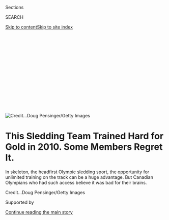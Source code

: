 <div id="app">

<div>

<div>

<div>

<div class="NYTAppHideMasthead css-ikk3s8 e1suatyy0">

<div class="section css-133zg39 e1suatyy2">

<div class="css-eph4ug er09x8g0">

<div class="css-6n7j50">

</div>

<span class="css-1dv1kvn">Sections</span>

<div class="css-10488qs">

<span class="css-1dv1kvn">SEARCH</span>

</div>

[Skip to content](#site-content)[Skip to site
index](#site-index)

</div>

<div class="css-10698na e1huz5gh0">

</div>

</div>

</div>

</div>

<div data-aria-hidden="false">

<div id="site-content" data-role="main">

<div>

<div class="css-1aor85t" style="opacity:0.000000001;z-index:-1;visibility:hidden">

<div class="css-1hqnpie">

<div class="css-epjblv">

<span class="css-17xtcya">[Olympics](/section/sports/olympics)</span><span class="css-x15j1o">|</span><span class="css-fwqvlz">This
Sledding Team Trained Hard for Gold in 2010. Some Members Regret
It.</span>

</div>

<div class="css-k008qs">

<div class="css-1iwv8en">

<span class="css-18z7m18"></span>

<div>

</div>

</div>

<span class="css-1n6z4y">https://nyti.ms/2Peb1Oj</span>

<div class="css-1705lsu">

<div class="css-4xjgmj">

<div class="css-4skfbu" data-role="toolbar" data-aria-label="Social Media Share buttons, Save button, and Comments Panel with current comment count" data-testid="share-tools">

  - 
  - 
  - 
  - 
    
    <div class="css-6n7j50">
    
    </div>

  - 

</div>

</div>

</div>

</div>

</div>

</div>

<div id="NYT_TOP_BANNER_REGION" class="css-11qgg8s">

</div>

<div id="fullBleedHeaderContent">

<div class="css-9fsmc8">

![<span class="css-cnj6d5 e1z0qqy90" itemprop="copyrightHolder"><span class="css-1ly73wi e1tej78p0">Credit...</span><span><span>Doug
Pensinger/Getty
Images</span></span></span>](https://static01.graylady3jvrrxbe.onion/images/2020/07/29/sports/29SKELETON-top-1/merlin_174528426_06653e10-f239-4dc0-ad27-840a38122d93-articleLarge.jpg?quality=75&auto=webp&disable=upscale)

</div>

<div class="css-1aqq9tq">

<div class="css-1vkm6nb ehdk2mb0">

# This Sledding Team Trained Hard for Gold in 2010. Some Members Regret It.

</div>

In skeleton, the headfirst Olympic sledding sport, the opportunity for
unlimited training on the track can be a huge advantage. But Canadian
Olympians who had such access believe it was bad for their
brains.

</div>

<div class="css-nwzfg5 e1gnum310">

<span class="css-1f9pvn2 olympics"></span><span class="css-cnj6d5 e1z0qqy90" itemprop="copyrightHolder"><span class="css-1ly73wi e1tej78p0">Credit...</span><span><span>Doug
Pensinger/Getty Images</span></span></span>

</div>

<div id="sponsor-wrapper" class="css-1hyfx7x">

<div id="sponsor-slug" class="css-19vbshk">

Supported by

</div>

[Continue reading the main
story](#after-sponsor)

<div id="sponsor" class="ad sponsor-wrapper" style="text-align:center;height:100%;display:block">

</div>

<div id="after-sponsor">

</div>

</div>

<div class="css-1wx1auc e1gnum311">

<div class="css-18e8msd">

<div class="css-vp77d3 epjyd6m0">

<div class="css-hus3qt ey68jwv0" data-aria-hidden="true">

[![Matthew
Futterman](https://static01.graylady3jvrrxbe.onion/images/2020/02/24/reader-center/author-matthew-futterman/author-matthew-futterman-thumbLarge.png
"Matthew Futterman")](https://www.nytimes3xbfgragh.onion/by/matthew-futterman)

</div>

<div class="css-1baulvz">

By [<span class="css-1baulvz last-byline" itemprop="name">Matthew
Futterman</span>](https://www.nytimes3xbfgragh.onion/by/matthew-futterman)

</div>

</div>

  - Aug. 1, 2020, <span class="css-epvm6">5:00 a.m.
    ET</span>

  - 
    
    <div class="css-4xjgmj">
    
    <div class="css-d8bdto" data-role="toolbar" data-aria-label="Social Media Share buttons, Save button, and Comments Panel with current comment count" data-testid="share-tools">
    
      - 
      - 
      - 
      - 
        
        <div class="css-6n7j50">
        
        </div>
    
      - 
    
    </div>
    
    </div>

</div>

</div>

</div>

<div class="section meteredContent css-1r7ky0e" name="articleBody" itemprop="articleBody">

<div class="css-1fanzo5 StoryBodyCompanionColumn">

<div class="css-53u6y8">

The chance to host the [2010 Winter
Games](https://www.nytimes3xbfgragh.onion/2010/02/10/sports/olympics/10podium.html)
was supposed to be a godsend for Canadian athletes who compete in
skeleton, the headfirst sled run down a twisting track.

While most competitors get access to the track for just a handful of
days leading up to the Olympics, the host country gets to practice far
more, because its athletes are logistically closer and the sport’s rules
allow it. The home team can memorize every detail of every turn on run
after treacherous run.

Mellisa Hollingsworth, who was favored to win a medal that year in
skeleton,<span class="css-8l6xbc evw5hdy0"> </span>said she and her
teammates took as many as 11 runs a day down the track, the fastest in
the world, at Whistler, British Columbia, about 75 miles north of
Vancouver. When a training session ended, they were so worn out they
struggled to put sentences together. Noise was intolerable. Their brains
felt scrambled.

</div>

</div>

<div class="css-1fanzo5 StoryBodyCompanionColumn">

<div class="css-53u6y8">

And that’s how Hollingsworth, now 39, and her teammates became case
studies in a process that is beginning to realign how [neuroscientists
and a handful of coaches and athletes
understand](https://www.ncbi.nlm.nih.gov/pmc/articles/PMC6153360/) the
connection between brain injury and sliding sports.

</div>

</div>

<div class="css-79elbk" data-testid="photoviewer-wrapper">

<div class="css-z3e15g" data-testid="photoviewer-wrapper-hidden">

</div>

<div class="css-1a48zt4 ehw59r15" data-testid="photoviewer-children">

![<span class="css-16f3y1r e13ogyst0" data-aria-hidden="true">Mellisa
Hollingsworth, 39, suffers from memory loss and other post-concussion
symptoms, likely from injuries she incurred while competing in
skeleton. </span><span class="css-cnj6d5 e1z0qqy90" itemprop="copyrightHolder"><span class="css-1ly73wi e1tej78p0">Credit...</span><span>Amber
Bracken for The New York
Times</span></span>](https://static01.graylady3jvrrxbe.onion/images/2020/08/03/sports/29SKELETON3-print/merlin_174568515_ff3a1aa7-4b71-49ae-b12a-5f11795575ee-articleLarge.jpg?quality=75&auto=webp&disable=upscale)

</div>

</div>

<div class="css-1fanzo5 StoryBodyCompanionColumn">

<div class="css-53u6y8">

“We overdid it,” said [Nathan Cicoria, a high performance coach for
Canada’s bobsled and skeleton team
from 2006-14](https://olympic.ca/2013/08/07/how-the-cfl-is-redefining-bobsleigh-in-canada/).
“I just wish we knew then what we know now. You learn things.”

</div>

</div>

<div>

</div>

<div class="css-1fanzo5 StoryBodyCompanionColumn">

<div class="css-53u6y8">

During the last decade, football and other contact sports have received
most of the attention and research interest for traumatic brain injuries
in sports.

By comparison, sliding sports, niche activities that require athletes to
careen down twisting tracks of ice on sleds at 80 miles per hour, have
been largely ignored. And yet, for years, elite competitors have talked
about the mental fog, headaches, inability to eat or speak effectively,
and sensitivity to light and sound that a day of training, or, for some,
even a single routine run can produce.

</div>

</div>

<div class="css-1fanzo5 StoryBodyCompanionColumn">

<div class="css-53u6y8">

They called it [“sled
head.”](https://www.nytimes3xbfgragh.onion/2020/07/26/sports/olympics/olympics-bobsled-suicide-brain-injuries.html)
It was just something they had to accept, like cold weather, or sore
muscles.

Now, in retirement, many of these athletes continue to struggle with
many of those same symptoms, as well as forgetfulness, depression and
mental illness.

Former top competitors like Hollingsworth, who finished fifth in
skeleton at the Vancouver Games, Pascal Richard, also of Canada, and
[Katie Uhlaender, a four-time Olympian from the United
States](https://www.nytimes3xbfgragh.onion/2020/06/06/sports/olympics/coronavirus-olympic-training-tokyo.html)
who wants to make one last Olympic team, wonder whether those symptoms
are connected to their dramatic crashes and the brain-rattling runs.

They have watched teammates descend into [depression and die by
suicide](https://www.teamusa.org/News/2020/May/09/Pavle-Jovanovic-2006-Olympic-Bobsledder-Dies-By-Suicide).
Since 2013, three former elite North American bobsledders have taken
their lives. Another attempted it, and two others died of overdoses, a
remarkable number given that just a few hundred athletes participate
seriously in sliding sports at any level at
once.

</div>

</div>

<div class="css-79elbk" data-testid="photoviewer-wrapper">

<div class="css-z3e15g" data-testid="photoviewer-wrapper-hidden">

</div>

<div class="css-1a48zt4 ehw59r15" data-testid="photoviewer-children">

<div class="css-1xdhyk6 erfvjey0">

<span class="css-1ly73wi e1tej78p0">Image</span>

<div class="css-zjzyr8">

<div data-testid="lazyimage-container" style="height:415.66666666666663px">

</div>

</div>

</div>

<span class="css-16f3y1r e13ogyst0" data-aria-hidden="true">Katie
Uhlaender wonders about the effects of brain-rattling runs on the
track.</span><span class="css-cnj6d5 e1z0qqy90" itemprop="copyrightHolder"><span class="css-1ly73wi e1tej78p0">Credit...</span><span>Doug
Mills/The New York Times</span></span>

</div>

</div>

<div class="css-1fanzo5 StoryBodyCompanionColumn">

<div class="css-53u6y8">

“It’s almost like the boxers all over again,” said Peter McCarthy, a
neurophysiologist at the University of South Wales who has studied the
dynamics of skeleton by attaching motion sensors to the athletes. “What
you are doing is taking someone’s head and giving it a really good shake
around, but in this case it lasts for a minute.”

McCarthy has been working closely with [Mark Wood of
Britain](https://www.ibsf.org/en/news/9-skeleton/20677-head-coach-talent-mark-wood-leaves-british-bobsleigh-skeleton-association),
who has coached multiple medalists in skeleton and is now on a crusade
to make people understand that allowing an athlete to train or compete
with “sled head” is akin to subjecting someone with concussion-like
symptoms to 500 more slaps to the head.

</div>

</div>

<div class="css-1fanzo5 StoryBodyCompanionColumn">

<div class="css-53u6y8">

People within the sport keep telling him he is going to ruin it.

“I say, ‘No I’m not. I’m going to make it safer,’” said Wood, who has
coached for Canada, Britain and China. “The more data we get, the better
information we can give.”

For many athletes though, the data is arriving too late.

In 1998, Pascal Richard was heading into the sixth of 19 curves, about
one-third of the way down the track in La Plagne, France, the same one
used for the 1992 Albertville Games. The gravitational acceleration
forces spiked and slammed his face into the ice. The impact knocked him
out. He remained unconscious the whole way down as he crossed the
finish. Richard returned to training the next
day.

</div>

</div>

<div class="css-79elbk" data-testid="photoviewer-wrapper">

<div class="css-z3e15g" data-testid="photoviewer-wrapper-hidden">

</div>

<div class="css-1a48zt4 ehw59r15" data-testid="photoviewer-children">

<div class="css-1xdhyk6 erfvjey0">

<span class="css-1ly73wi e1tej78p0">Image</span>

<div class="css-zjzyr8">

<div data-testid="lazyimage-container" style="height:257.77777777777777px">

</div>

</div>

</div>

<span class="css-16f3y1r e13ogyst0" data-aria-hidden="true">“I have lost
part of my life,” said Pascal Richard, left, a former Olympic athlete
from Canada, whose cognitive and psychological problems forced him to
retire from the Royal Canadian Mounted
Police.</span><span class="css-cnj6d5 e1z0qqy90" itemprop="copyrightHolder"><span class="css-1ly73wi e1tej78p0">Credit...</span><span>Amber
Bracken for The New York Times</span></span>

</div>

</div>

<div class="css-1fanzo5 StoryBodyCompanionColumn">

<div class="css-53u6y8">

Neck pain and problems with concentration lasted through the following
summer, and the chronic fogginess increased as Richard pushed to make
the 2002 Olympics in Salt Lake City, where he finished 15th. He retired
after those Games, returning to his full-time job as a member of the
Royal Canadian Mounted Police.

Richard soon started falling in and out of depression. He lost his
temper easily. A single hit in a beer-league hockey game would put him
out for the season. Work became too challenging, as he struggled to
remember details of investigations and Canada’s penal code, forcing him
to retire.

“My wife would tell you I’m not the person I used to be,” said Richard,
who lives outside Calgary, Alberta. “I could have a great friend who
called me on the phone and it could take me awhile to figure out who it
is. I have lost part of my life.”

He is 48, has young children and would like to find something else to
do. He said he doesn’t have the energy.

</div>

</div>

<div class="css-1fanzo5 StoryBodyCompanionColumn">

<div class="css-53u6y8">

No one can say for sure whether skeleton is solely responsible for
Richard’s downfall or anyone else’s, or how many runs it took Richard to
get where he is today. He played other contact sports growing up. He
suffers from post-traumatic stress disorder from coming upon so many
grisly death scenes during his career with the Mounties, especially one
in which he could not rescue a man stuck in the driver’s seat of a van
that was on
fire.

</div>

</div>

<div class="css-79elbk" data-testid="photoviewer-wrapper">

<div class="css-z3e15g" data-testid="photoviewer-wrapper-hidden">

</div>

<div class="css-1a48zt4 ehw59r15" data-testid="photoviewer-children">

<div class="css-1xdhyk6 erfvjey0">

<span class="css-1ly73wi e1tej78p0">Image</span>

<div class="css-zjzyr8">

<div data-testid="lazyimage-container" style="height:257.77777777777777px">

</div>

</div>

</div>

<span class="css-16f3y1r e13ogyst0" data-aria-hidden="true">Richard
retired after the 2002 Winter Games but still struggles with cognitive
problems.</span><span class="css-cnj6d5 e1z0qqy90" itemprop="copyrightHolder"><span class="css-1ly73wi e1tej78p0">Credit...</span><span>Amber
Bracken for The New York Times</span></span>

</div>

</div>

<div class="css-1fanzo5 StoryBodyCompanionColumn">

<div class="css-53u6y8">

All of that could contribute to brain injury and depression.

But Tyson Plesuk has seen enough skeleton to be convinced that too many
runs can pose serious danger to the brain.

Plesuk, a top sports physiotherapist in Canada, grew up playing hockey.
He suffered three diagnosed concussions, and probably many that went
undiagnosed. In 2010 when he became a physiotherapist with Canada’s
skeleton team, he knew little about the sport.

As Plesuk began spending time with Hollingsworth and other team members,
he noticed how much they needed to sleep when they were not training,
how sometimes they could not eat or talk to each other during their
lunch breaks. “It’s not normal behavior, but we needed someone from the
outside for us to understand that,” Hollingsworth said.

At the beginning of the season, the athletes had taken a test to get a
baseline for their cognitive functions. If they crashed and suffered a
head injury they would have to take the test again, and they could not
train or compete until their performance had returned to the baseline,
even if scans of their brains looked clear.

Plesuk detected a problem though: The athletes could pass the test even
when they had other symptoms of a concussion. Fearing they might miss a
chance to train or lose coveted spots on the team, they wouldn’t dare
mention feeling weak to their
coaches.

</div>

</div>

<div class="css-79elbk" data-testid="photoviewer-wrapper">

<div class="css-z3e15g" data-testid="photoviewer-wrapper-hidden">

</div>

<div class="css-1a48zt4 ehw59r15" data-testid="photoviewer-children">

<div class="css-1xdhyk6 erfvjey0">

<span class="css-1ly73wi e1tej78p0">Image</span>

<div class="css-zjzyr8">

<div data-testid="lazyimage-container" style="height:297.73333333333335px">

</div>

</div>

</div>

<span class="css-16f3y1r e13ogyst0" data-aria-hidden="true">Duff Gibson
won the gold medal in skeleton in 2006. As a coach he pushed for limits
on how many runs athletes can take each
day.</span><span class="css-cnj6d5 e1z0qqy90" itemprop="copyrightHolder"><span class="css-1ly73wi e1tej78p0">Credit...</span><span>Domenico
Stinellis/Associated Press</span></span>

</div>

</div>

<div class="css-1fanzo5 StoryBodyCompanionColumn">

<div class="css-53u6y8">

As Plesuk and Duff Gibson, the team’s head coach and the 2006 Olympic
skeleton champion, got to know the athletes better during the 2010-11
season, they noticed that many who struggled the most with the
concussion symptoms had participated in the high-volume training leading
up to the Vancouver Games.

Gibson can still remember when it was a point of pride for an athlete to
finish a skeleton run with a bloody nose from banging their face on the
ice. “The further back you go in history, the more cave man it becomes,”
he said.

Now he understood how all the training likely left his athletes more
vulnerable to repeated brain injuries and its symptoms, as run after run
over tracks that look smooth but are really covered with bumps and
divots can cause micro-tears in brain tissue, even if there is never a
crash.

“The big thing is the repetitive shaking,” Plesuk said during a recent
interview.

</div>

</div>

<div class="css-79elbk" data-testid="photoviewer-wrapper">

<div class="css-z3e15g" data-testid="photoviewer-wrapper-hidden">

</div>

<div class="css-1a48zt4 ehw59r15" data-testid="photoviewer-children">

<div class="css-1xdhyk6 erfvjey0">

<span class="css-1ly73wi e1tej78p0">Image</span>

<div class="css-zjzyr8">

<div data-testid="lazyimage-container" style="height:254.55555555555554px">

</div>

</div>

</div>

<span class="css-16f3y1r e13ogyst0" data-aria-hidden="true">Uhlaender,
competing in Sochi in 2014, is trying to make her fifth Olympic team in
2022.</span><span class="css-cnj6d5 e1z0qqy90" itemprop="copyrightHolder"><span class="css-1ly73wi e1tej78p0">Credit...</span><span>Doug
Mills/The New York Times</span></span>

</div>

</div>

<div class="css-1fanzo5 StoryBodyCompanionColumn">

<div class="css-53u6y8">

Gibson and Plesuk decided to limit runs to three per day for every
athlete who competed for Canada. If an athlete didn’t seem “right,” they
pulled her from competition, no matter the circumstances.

“If you see stars, that is not normal, and if you have a headache after
a run, that is not a normal condition,” Gibson said.

</div>

</div>

<div class="css-1fanzo5 StoryBodyCompanionColumn">

<div class="css-53u6y8">

Heading into the 2014 Sochi Olympics, Hollingsworth got pulled from a
race, which resulted in a lower starting slot and may have contributed
to her 11th-place finish.

Hollingsworth knew Gibson and Plesuk had made the right call. Leading up
to those Games in Russia, she struggled to wake from naps after a hard
morning of training. Hours passed before she could walk 10 normal steps.
One afternoon she came down with vertigo while visiting a sporting goods
store and ended up curled in a ball on the floor.

She retired after Sochi. She can struggle to remember details of even
recent experiences. She recalls little of what happened during the few
years leading up to Vancouver; even races she won, moments that should
stand out, are a blur, or have disappeared altogether. She has no
recollection of her first skeleton run when she was a teenager.

She can’t be in loud or busy places. After a concert, she can’t sleep
for a night or two. A small restaurant with a lot of chatter can make
her ears ring.

She will not recruit athletes to compete in the sport that was once her
life.

Last year, WinSport, Canada’s winter sports organization, began
dismantling the Calgary bobsled and skeleton track where Hollingsworth
started. After 30 years, it was deemed at the end of its life cycle. As
the track came down, Hollingsworth said she felt nostalgia, but also
something else — comfort that no one would get hurt there
anymore.

</div>

</div>

<div class="css-79elbk" data-testid="photoviewer-wrapper">

<div class="css-z3e15g" data-testid="photoviewer-wrapper-hidden">

</div>

<div class="css-1a48zt4 ehw59r15" data-testid="photoviewer-children">

<div class="css-1xdhyk6 erfvjey0">

<span class="css-1ly73wi e1tej78p0">Image</span>

<div class="css-zjzyr8">

<div data-testid="lazyimage-container" style="height:257.77777777777777px">

</div>

</div>

</div>

<span class="css-16f3y1r e13ogyst0" data-aria-hidden="true">Hollingsworth
keeps her sled on display at her home. She does not recruit young
athletes to her
sport.</span><span class="css-cnj6d5 e1z0qqy90" itemprop="copyrightHolder"><span class="css-1ly73wi e1tej78p0">Credit...</span><span>Amber
Bracken for The New York Times</span></span>

</div>

</div>

<div>

</div>

</div>

<div>

</div>

<div>

</div>

<div>

</div>

<div>

<div id="bottom-wrapper" class="css-1ede5it">

<div id="bottom-slug" class="css-l9onyx">

Advertisement

</div>

[Continue reading the main
story](#after-bottom)

<div id="bottom" class="ad bottom-wrapper" style="text-align:center;height:100%;display:block;min-height:90px">

</div>

<div id="after-bottom">

</div>

</div>

</div>

</div>

</div>

## Site Index

<div>

</div>

## Site Information Navigation

  - [© <span>2020</span> <span>The New York Times
    Company</span>](https://help.nytimes3xbfgragh.onion/hc/en-us/articles/115014792127-Copyright-notice)

<!-- end list -->

  - [NYTCo](https://www.nytco.com/)
  - [Contact
    Us](https://help.nytimes3xbfgragh.onion/hc/en-us/articles/115015385887-Contact-Us)
  - [Work with us](https://www.nytco.com/careers/)
  - [Advertise](https://nytmediakit.com/)
  - [T Brand Studio](http://www.tbrandstudio.com/)
  - [Your Ad
    Choices](https://www.nytimes3xbfgragh.onion/privacy/cookie-policy#how-do-i-manage-trackers)
  - [Privacy](https://www.nytimes3xbfgragh.onion/privacy)
  - [Terms of
    Service](https://help.nytimes3xbfgragh.onion/hc/en-us/articles/115014893428-Terms-of-service)
  - [Terms of
    Sale](https://help.nytimes3xbfgragh.onion/hc/en-us/articles/115014893968-Terms-of-sale)
  - [Site
    Map](https://spiderbites.nytimes3xbfgragh.onion)
  - [Help](https://help.nytimes3xbfgragh.onion/hc/en-us)
  - [Subscriptions](https://www.nytimes3xbfgragh.onion/subscription?campaignId=37WXW)

</div>

</div>

</div>

</div>
